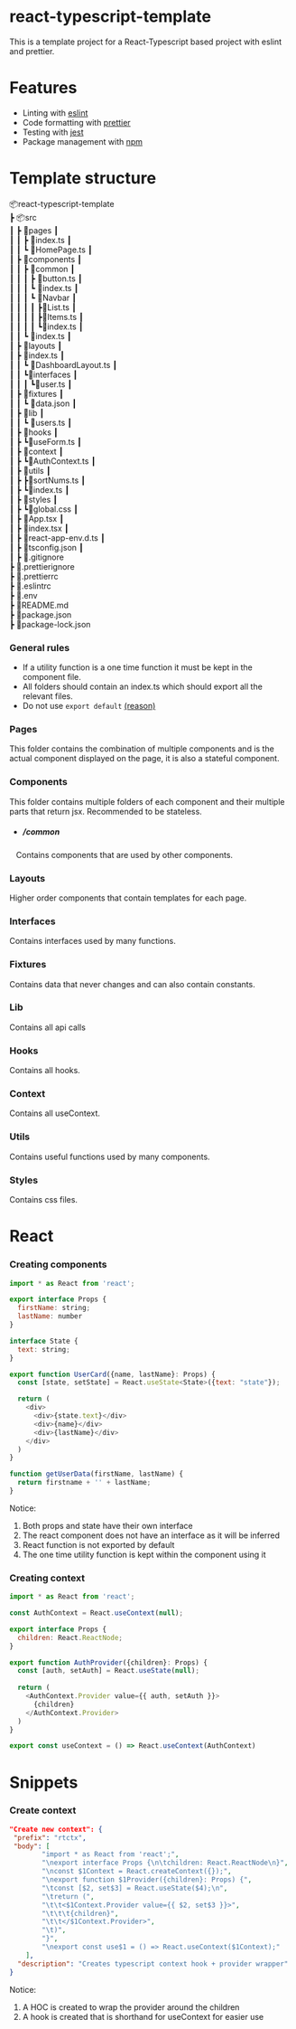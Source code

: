 # react-typescript-template
This is a template project for a React-Typescript based project with eslint and prettier. 

# Features
* Linting with [eslint](https://eslint.org/)
* Code formatting with [prettier](https://prettier.io/)
* Testing with [jest](https://jestjs.io/) 
* Package management with [npm](https://www.npmjs.com/)
# Template structure 
📦react-typescript-template
<br /> 
┣ 📦src
<br /> 
┃  ┣ 📂pages
┃  <br /> 
┃  ┃ ┣ 📜index.ts
┃  <br />
┃  ┃ ┗ 📜HomePage.ts
┃  <br /> 
┃  ┣ 📂components
┃  <br />
┃  ┃ ┣ 📂common
┃  <br />
┃ ┃ ┃ ┣ 📜button.ts
┃  <br />
┃  ┃ ┃ ┗ 📜index.ts
┃  <br />
┃  ┃ ┃ ┗ 📂Navbar
┃  <br />
┃  ┃ ┃ ┃ ┣📜List.ts
┃  <br />
┃  ┃ ┃ ┃ ┣📜Items.ts
┃  <br />
┃  ┃ ┃ ┃ ┗📜index.ts
┃  <br />
┃  ┃ ┗ 📜index.ts
┃  <br />
┃  ┣ 📂layouts
┃  <br />
┃ ┣ 📜index.ts
┃  <br />
┃  ┃ ┗ 📜DashboardLayout.ts
┃  <br />
┃  ┃ ┗📂interfaces
┃  <br />
┃  ┃  ┃ ┗📜user.ts
┃  <br />
┃  ┣ 📂fixtures
┃  <br />
┃  ┃ ┗ 📜data.json
┃  <br />
┃  ┣ 📂lib
┃  <br />
┃  ┃ ┗ 📜users.ts
┃  <br />
┃  ┣ 📂hooks
┃  <br />
┃  ┣ ┗📜useForm.ts
┃  <br />
┃  ┣ 📂context
┃  <br />
┃  ┣ ┗📜AuthContext.ts
┃  <br />
┃  ┣ 📂utils
┃  <br />
┃  ┣ ┣📜sortNums.ts
┃  <br />
┃  ┣ ┗📜index.ts
┃  <br />
┃  ┣ 📂styles
┃  <br />
┃  ┣ ┗📜global.css
┃  <br />
┃  ┣ 📜App.tsx
┃  <br />
┃  ┣ 📜index.tsx
┃  <br />
┃  ┣ 📜react-app-env.d.ts
┃  <br />
┃ ┣ 📜tsconfig.json
┃ <br />
┃ ┣ 📜.gitignore
 <br />
 ┣ 📜.prettierignore
 <br />
 ┣ 📜.prettierrc
 <br />
 ┣ 📜.eslintrc
 <br />
 ┣ 📜.env 
 <br />
 ┣ 📜README.md
 <br />
 ┣ 📜package.json
 <br />
 ┣ 📜package-lock.json
 <br />
### General rules 
* If a utility function is a one time function it must be kept in the component file. <br />
* All folders should contain an index.ts which should export all the relevant files. <br />
* Do not use ```export default``` [(reason)](https://basarat.gitbook.io/typescript/main-1/defaultisbad)
###   Pages 
This folder contains the combination of multiple components and is the actual component displayed on the page, it is also a stateful component.
### Components 
This folder contains multiple folders of each component and their multiple parts that return jsx.
Recommended to be stateless.
* ##### /common
&nbsp;&nbsp;&nbsp;Contains components that are used by other components.
### Layouts
Higher order components that contain templates for each page.
### Interfaces 
Contains interfaces used by many functions.
### Fixtures
Contains data that never changes and can also contain constants.
### Lib
Contains all api calls
### Hooks 
Contains all hooks.
### Context
Contains all useContext.
### Utils
Contains useful functions used by many components.
### Styles
Contains css files.
# React 
### Creating components
```javascript
import * as React from 'react';

export interface Props {
  firstName: string;
  lastName: number
}

interface State {
  text: string;
}

export function UserCard({name, lastName}: Props) {
  const [state, setState] = React.useState<State>({text: "state"});

  return (
    <div>
      <div>{state.text}</div>
      <div>{name}</div>
      <div>{lastName}</div>
    </div>
  )
}

function getUserData(firstName, lastName) {
  return firstname + '' + lastName;
}
```
Notice:
1. Both props and state have their own interface
2. The react component does not have an interface as it will be inferred
3. React function is not exported by default
4. The one time utility function is kept within the component using it  
### Creating context
```javascript
import * as React from 'react';

const AuthContext = React.useContext(null);

export interface Props {
  children: React.ReactNode;
}

export function AuthProvider({children}: Props) {
  const [auth, setAuth] = React.useState(null);
  
  return (
    <AuthContext.Provider value={{ auth, setAuth }}>
      {children}
    </AuthContext.Provider>
  )
}

export const useContext = () => React.useContext(AuthContext)
```
# Snippets
### Create context 
```json 
"Create new context": {
 "prefix": "rtctx",
 "body": [
		"import * as React from 'react';",
		"\nexport interface Props {\n\tchildren: React.ReactNode\n}",
		"\nconst $1Context = React.createContext({});",
		"\nexport function $1Provider({children}: Props) {",
		"\tconst [$2, set$3] = React.useState($4);\n",
		"\treturn (",
		"\t\t<$1Context.Provider value={{ $2, set$3 }}>",
		"\t\t\t{children}",
		"\t\t</$1Context.Provider>",
		"\t)",
		"}",
		"\nexport const use$1 = () => React.useContext($1Context);"
	],
  "description": "Creates typescript context hook + provider wrapper"
}
```
Notice:
1. A HOC is created to wrap the provider around the children
2. A hook is created that is shorthand for useContext for easier use
